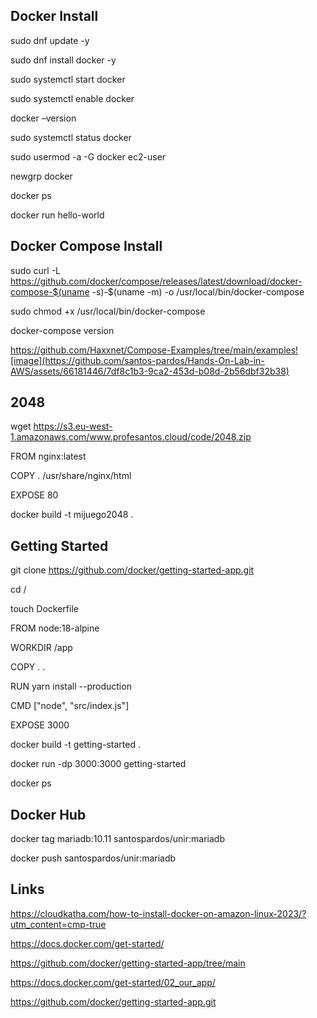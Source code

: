 ## Docker Install

sudo dnf update -y

sudo dnf install docker -y 

sudo systemctl start docker

sudo systemctl enable docker

docker –version

sudo systemctl status docker

sudo usermod -a -G docker ec2-user

newgrp docker

docker ps

docker run hello-world 


## Docker Compose Install

sudo curl -L https://github.com/docker/compose/releases/latest/download/docker-compose-$(uname -s)-$(uname -m) -o /usr/local/bin/docker-compose

sudo chmod +x /usr/local/bin/docker-compose

docker-compose version

https://github.com/Haxxnet/Compose-Examples/tree/main/examples![image](https://github.com/santos-pardos/Hands-On-Lab-in-AWS/assets/66181446/7df8c1b3-9ca2-453d-b08d-2b56dbf32b38)



## 2048

wget https://s3.eu-west-1.amazonaws.com/www.profesantos.cloud/code/2048.zip

FROM nginx:latest

COPY . /usr/share/nginx/html

EXPOSE 80


docker build -t mijuego2048 .



## Getting Started

git clone https://github.com/docker/getting-started-app.git

cd /

touch Dockerfile

FROM node:18-alpine

WORKDIR /app

COPY . .

RUN yarn install --production

CMD ["node", "src/index.js"]

EXPOSE 3000

docker build -t getting-started .

docker run -dp 3000:3000 getting-started

docker ps

## Docker Hub

docker tag mariadb:10.11 santospardos/unir:mariadb

docker push santospardos/unir:mariadb


## Links

https://cloudkatha.com/how-to-install-docker-on-amazon-linux-2023/?utm_content=cmp-true

https://docs.docker.com/get-started/

https://github.com/docker/getting-started-app/tree/main

https://docs.docker.com/get-started/02_our_app/

https://github.com/docker/getting-started-app.git



